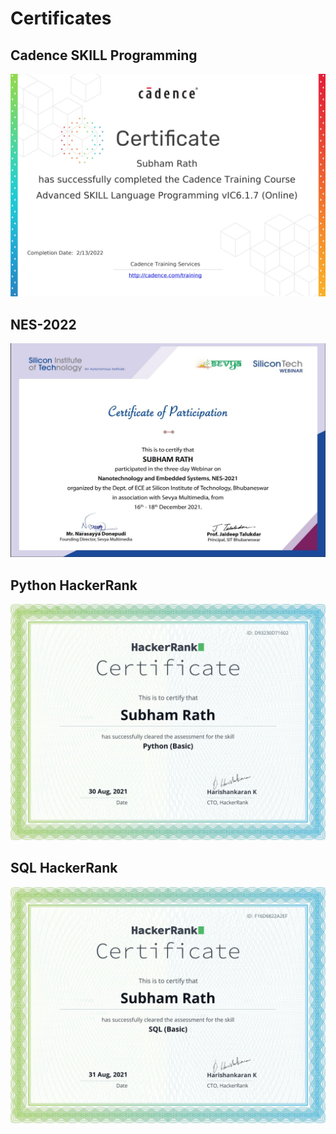 # Certificates

## Cadence SKILL Programming
<p align="center">
  <img src="/pictures/200_4_173829_1644824916_ES Online Course Certificate-1.jpg">
</p>

## NES-2022
<p align="center">
  <img src="/pictures/siliconTech4.JPG">
</p>

## Python HackerRank
<p align="center">
  <img src="/pictures/PythonHR.png">
</p>

## SQL HackerRank
<p align="center">
  <img src="/pictures/SQLHR.png">
</p>
